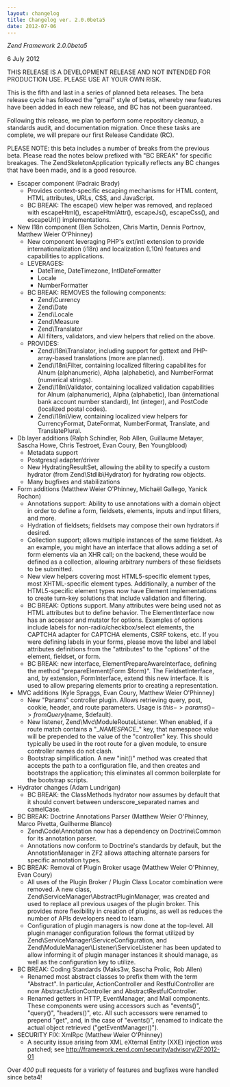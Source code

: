 ```yaml
---
layout: changelog
title: Changelog ver. 2.0.0beta5
date: 2012-07-06
---
```


*Zend Framework 2.0.0beta5*

6 July 2012

THIS RELEASE IS A DEVELOPMENT RELEASE AND NOT INTENDED FOR PRODUCTION USE.
PLEASE USE AT YOUR OWN RISK.

This is the fifth and last in a series of planned beta releases. The
beta release cycle has followed the "gmail" style of betas, whereby new
features have been added in each new release, and BC has not been
guaranteed.

Following this release, we plan to perform some repository cleanup, a
standards audit, and documentation migration. Once these tasks are
complete, we will prepare our first Release Candidate (RC).

PLEASE NOTE: this beta includes a number of breaks from the previous
beta. Please read the notes below prefixed with "BC BREAK" for specific
breakages. The ZendSkeletonApplication typically reflects any BC changes
that have been made, and is a good resource.

 - Escaper component (Padraic Brady)
    - Provides context-specific escaping mechanisms for HTML content,
      HTML attributes, URLs, CSS, and JavaScript.
    - BC BREAK: The escape() view helper was removed, and replaced with
      escapeHtml(), escapeHtmlAttr(), escapeJs(), escapeCss(), and
      escapeUrl() implementations.
 - New I18n component (Ben Scholzen, Chris Martin, Dennis Portnov,
   Matthew Weier O'Phinney)
    - New component leveraging PHP's ext/intl extension to provide
      internationalization (i18n) and localization (L10n) features and
      capabilities to applications.
    - LEVERAGES:
        - DateTime, DateTimezone, IntlDateFormatter
        - Locale
        - NumberFormatter
    - BC BREAK: REMOVES the following components:
        - Zend\Currency
        - Zend\Date
        - Zend\Locale
        - Zend\Measure
        - Zend\Translator
        - All filters, validators, and view helpers that relied on the
          above.
    - PROVIDES:
        - Zend\I18n\Translator, including support for gettext and
          PHP-array-based translations (more are planned).
        - Zend\I18n\Filter, containing localized filtering capabilites
          for Alnum (alphanumeric), Alpha (alphabetic), and NumberFormat
          (numerical strings).
        - Zend\I18n\Validator, containing localized validation
          capabilities for Alnum (alphanumeric), Alpha (alphabetic),
          Iban (international bank account number standard), Int
          (integer), and PostCode (localized postal codes).
        - Zend\I18n\View, containing localized view helpers for
          CurrencyFormat, DateFormat, NumberFormat, Translate, and
          TranslatePlural.
 - Db layer additions (Ralph Schindler, Rob Allen, Guillaume Metayer,
   Sascha Howe, Chris Testroet, Evan Coury, Ben Youngblood)
    - Metadata support
    - Postgresql adapter/driver
    - New HydratingResultSet, allowing the ability to specify a custom
      hydrator (from Zend\Stdlib\Hydrator) for hydrating row objects.
    - Many bugfixes and stabilizations
 - Form additions (Matthew Weier O'Phinney, Michaël Gallego, Yanick Rochon)
    - Annotations support: Ability to use annotations with a domain
      object in order to define a form, fieldsets, elements, inputs and
      input filters, and more.
    - Hydration of fieldsets; fieldsets may compose their own hydrators
      if desired.
    - Collection support; allows multiple instances of the same
      fieldset. As an example, you might have an interface that
      allows adding a set of form elements via an XHR call; on the
      backend, these would be defined as a collection, allowing
      arbitrary numbers of these fieldsets to be submitted.
    - New view helpers covering most HTML5-specific element types, most
      XHTML-specific element types. Additionally, a number of the
      HTML5-specific element types now have Element implementations to
      create turn-key solutions that include validation and filtering.
    - BC BREAK: Options support. Many attributes were being used not as
      HTML attributes but to define behavior. The ElementInterface now
      has an accessor and mutator for options. Examples of options
      include labels for non-radio/checkbox/select elements, the CAPTCHA
      adapter for CAPTCHA elements, CSRF tokens, etc. If you were
      defining labels in your forms, please move the label and label
      attributes definitions from the "attributes" to the "options" of
      the element, fieldset, or form.
    - BC BREAK: new interface, ElementPrepareAwareInterface, defining
      the method "prepareElement(Form $form)". The FieldsetInterface,
      and, by extension, FormInterface, extend this new interface. It is
      used to allow preparing elements prior to creating a
      representation.
 - MVC additions (Kyle Spraggs, Evan Coury, Matthew Weier O'Phinney)
    - New "Params" controller plugin. Allows retrieving query, post,
      cookie, header, and route parameters. Usage is
      $this->params()->fromQuery($name, $default).
    - New listener, Zend\Mvc\ModuleRouteListener. When enabled, if a
      route match contains a "\__NAMESPACE__" key, that namespace value
      will be prepended to the value of the "controller" key. This
      should typically be used in the root route for a given module, to
      ensure controller names do not clash.
    - Bootstrap simplification. A new "init()" method was created that
      accepts the path to a configuration file, and then creates and
      bootstraps the application; this eliminates all common boilerplate
      for the bootstrap scripts.
 - Hydrator changes (Adam Lundrigan)
    - BC BREAK: the ClassMethods hydrator now assumes by default that
      it should convert between underscore_separated names and
      camelCase.
 - BC BREAK: Doctrine Annotations Parser (Matthew Weier O'Phinney, Marco
   Pivetta, Guilherme Blanco)
    - Zend\Code\Annotation now has a dependency on Doctrine\Common for
      its annotation parser.
    - Annotations now conform to Doctrine's standards by default, but
      the AnnotationManager in ZF2 allows attaching alternate parsers
      for specific annotation types.
 - BC BREAK: Removal of Plugin Broker usage (Matthew Weier O'Phinney,
   Evan Coury)
    - All uses of the Plugin Broker / Plugin Class Locator combination
      were removed. A new class, Zend\ServiceManager\AbstractPluginManager,
      was created and used to replace all previous usages of the plugin
      broker. This provides more flexibility in creation of plugins, as
      well as reduces the number of APIs developers need to learn.
    - Configuration of plugin managers is now done at the top-level. All
      plugin manager configuration follows the format utilized by
      Zend\ServiceManager\ServiceConfiguration, and
      Zend\ModuleManager\Listener\ServiceListener has been updated to
      allow informing it of plugin manager instances it should manage,
      as well as the configuration key to utilize.
 - BC BREAK: Coding Standards (Maks3w, Sascha Prolic, Rob Allen)
    - Renamed most abstract classes to prefix them with the term
      "Abstract". In particular, ActionController and RestfulController
      are now AbstractActionController and AbstractRestfulController.
    - Renamed getters in HTTP, EventManager, and Mail components. These
      components were using accessors such as "events()", "query()",
      "headers()", etc. All such accessors were renamed to prepend
      "get", and, in the case of "events()", renamed to indicate the
      actual object retrieved ("getEventManager()").
 - SECURITY FIX: XmlRpc (Matthew Weier O'Phinney)
    - A security issue arising from XML eXternal Entity (XXE) injection
      was patched; see http://framework.zend.com/security/advisory/ZF2012-01

Over *400* pull requests for a variety of features and bugfixes were handled
since beta4!